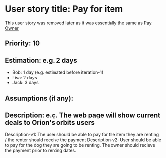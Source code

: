 
# User story title: Pay for item

This user story was removed later as it was essentially the same as [Pay Owner](pay_owner.md)

## Priority: 10 

## Estimation: e.g. 2 days

* Bob: 1 day (e.g. estimated before iteration-1)
* Lisa: 2 days
* Jack: 3 days

## Assumptions (if any):

## Description: e.g. The web page will show current deals to Orion's orbits users

Description-v1: The user should be able to pay for the item they are renting / the renter should receive the payment
Description-v2: User should be able to pay for the dog they are going to be renting. The owner should recieve the payment prior to renting dates. 
